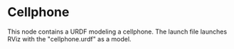 # Cellphone

This node contains a URDF modeling a cellphone. The launch file launches RViz with the "cellphone.urdf" as a model.
